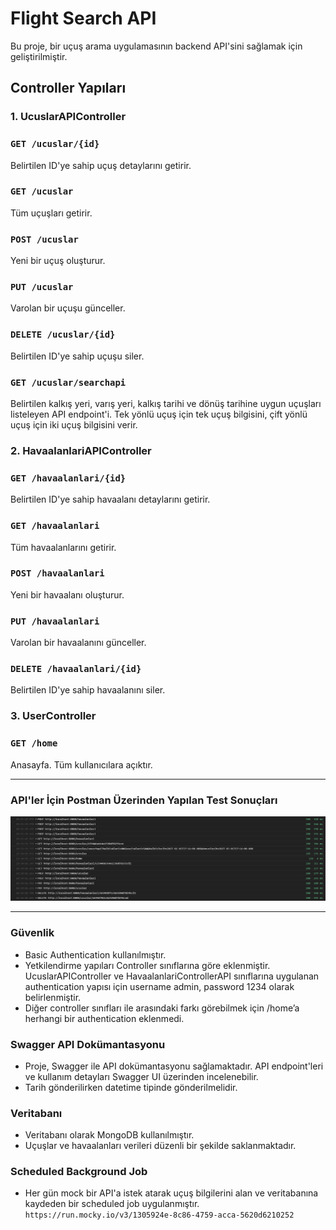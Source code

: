# Flight Search API

Bu proje, bir uçuş arama uygulamasının backend API'sini sağlamak için geliştirilmiştir.

## **Controller Yapıları**

### 1. UcuslarAPIController

### **`GET /ucuslar/{id}`**

Belirtilen ID'ye sahip uçuş detaylarını getirir.

### **`GET /ucuslar`**

Tüm uçuşları getirir.

### **`POST /ucuslar`**

Yeni bir uçuş oluşturur.

### **`PUT /ucuslar`**

Varolan bir uçuşu günceller.

### **`DELETE /ucuslar/{id}`**

Belirtilen ID'ye sahip uçuşu siler.

### **`GET /ucuslar/searchapi`**

Belirtilen kalkış yeri, varış yeri, kalkış tarihi ve dönüş tarihine uygun uçuşları listeleyen API endpoint'i.
Tek yönlü uçuş için tek uçuş bilgisini, çift yönlü uçuş için iki uçuş bilgisini verir.

### 2. HavaalanlariAPIController

### **`GET /havaalanlari/{id}`**

Belirtilen ID'ye sahip havaalanı detaylarını getirir.

### **`GET /havaalanlari`**

Tüm havaalanlarını getirir.

### **`POST /havaalanlari`**

Yeni bir havaalanı oluşturur.

### **`PUT /havaalanlari`**

Varolan bir havaalanını günceller.

### **`DELETE /havaalanlari/{id}`**

Belirtilen ID'ye sahip havaalanını siler.

### 3. UserController

### **`GET /home`**

Anasayfa. Tüm kullanıcılara açıktır.

****
### **API'ler İçin Postman Üzerinden Yapılan Test Sonuçları**
![Collection Run Sonucu](images/apiTest.PNG)
****
### **Güvenlik**

- Basic Authentication kullanılmıştır.
- Yetkilendirme yapıları Controller sınıflarına göre eklenmiştir. UcuslarAPIController ve HavaalanlariControllerAPI sınıflarına uygulanan authentication yapısı için username admin, password 1234 olarak belirlenmiştir.
- Diğer controller sınıfları ile arasındaki farkı görebilmek için /home’a herhangi bir authentication eklenmedi.

### **Swagger API Dokümantasyonu**

- Proje, Swagger ile API dokümantasyonu sağlamaktadır. API endpoint'leri ve kullanım detayları Swagger UI üzerinden incelenebilir.
- Tarih gönderilirken datetime tipinde gönderilmelidir.

### **Veritabanı**

- Veritabanı olarak MongoDB kullanılmıştır.
- Uçuşlar ve havaalanları verileri düzenli bir şekilde saklanmaktadır.

### **Scheduled Background Job**

- Her gün mock bir API'a istek atarak uçuş bilgilerini alan ve veritabanına kaydeden bir scheduled job uygulanmıştır. `https://run.mocky.io/v3/1305924e-8c86-4759-acca-5620d6210252`